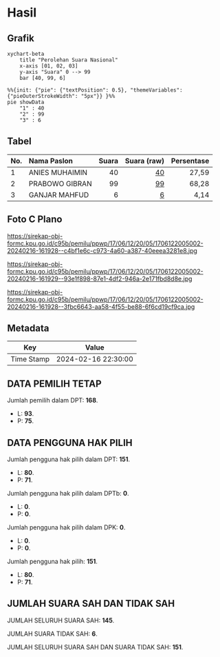 # Hasil

## Grafik

```mermaid
xychart-beta
    title "Perolehan Suara Nasional"
    x-axis [01, 02, 03]
    y-axis "Suara" 0 --> 99
    bar [40, 99, 6]
```

```mermaid
%%{init: {"pie": {"textPosition": 0.5}, "themeVariables": {"pieOuterStrokeWidth": "5px"}} }%%
pie showData
    "1" : 40
    "2" : 99
    "3" : 6
```

## Tabel

| No. | Nama Paslon    | Suara | Suara (raw) | Persentase |
|:--- |:-------------- | -----:| -----------:| ----------:|
| 1   | ANIES MUHAIMIN | 40    | [40][p-1]   | 27,59      |
| 2   | PRABOWO GIBRAN | 99    | [99][p-2]   | 68,28      |
| 3   | GANJAR MAHFUD  | 6     | [6][p-3]    | 4,14       |


[p-1]: https://github.com/gigit-pemilu/pemilu-2024/blob/main/pilpres/hitung-suara/sub/17-bengkulu/sub/06-muko-muko/sub/12-v-koto/sub/2005-sungai-lintang/sub/002-tps/sub/paslon-1.txt
[p-2]: https://github.com/gigit-pemilu/pemilu-2024/blob/main/pilpres/hitung-suara/sub/17-bengkulu/sub/06-muko-muko/sub/12-v-koto/sub/2005-sungai-lintang/sub/002-tps/sub/paslon-2.txt
[p-3]: https://github.com/gigit-pemilu/pemilu-2024/blob/main/pilpres/hitung-suara/sub/17-bengkulu/sub/06-muko-muko/sub/12-v-koto/sub/2005-sungai-lintang/sub/002-tps/sub/paslon-3.txt

## Foto C Plano

https://sirekap-obj-formc.kpu.go.id/c95b/pemilu/ppwp/17/06/12/20/05/1706122005002-20240216-161928--c4bf1e6c-c973-4a60-a387-40eeea3281e8.jpg

https://sirekap-obj-formc.kpu.go.id/c95b/pemilu/ppwp/17/06/12/20/05/1706122005002-20240216-161929--93e1f898-87e1-4df2-946a-2e171fbd8d8e.jpg

https://sirekap-obj-formc.kpu.go.id/c95b/pemilu/ppwp/17/06/12/20/05/1706122005002-20240216-161928--3fbc6643-aa58-4f55-be88-6f6cd19cf9ca.jpg


## Metadata

| Key        | Value               |
| ---------- | ------------------- |
| Time Stamp | 2024-02-16 22:30:00 |


## DATA PEMILIH TETAP

Jumlah pemilih dalam DPT: **168**.
 * L: **93**.
 * P: **75**.

## DATA PENGGUNA HAK PILIH

Jumlah pengguna hak pilih dalam DPT: **151**.
 * L: **80**.
 * P: **71**.

Jumlah pengguna hak pilih dalam DPTb: **0**.
 * L: **0**.
 * P: **0**.

Jumlah pengguna hak pilih dalam DPK: **0**.
 * L: **0**.
 * P: **0**.

Jumlah pengguna hak pilih: **151**.
 * L: **80**.
 * P: **71**.

## JUMLAH SUARA SAH DAN TIDAK SAH

JUMLAH SELURUH SUARA SAH: **145**.

JUMLAH SUARA TIDAK SAH: **6**.

JUMLAH SELURUH SUARA SAH DAN SUARA TIDAK SAH: **151**.


